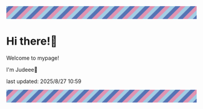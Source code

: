 <!-- Header image -->
<img src="./pokemon/pokemon_33.png" width="1000">

# Hi there!👋

Welcome to mypage!

I'm Judeee🐷

last updated: 2025/8/27 10:59

<!-- Footer image -->
<img src="./pokemon/pokemon_33.png" width="1000">
